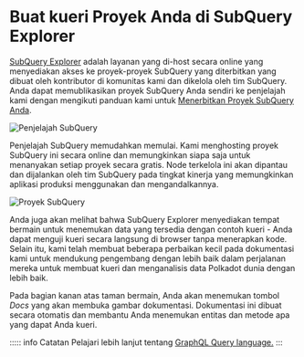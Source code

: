 # Buat kueri Proyek Anda di SubQuery Explorer

[SubQuery Explorer](https://explorer.subquery.network) adalah layanan yang di-host secara online yang menyediakan akses ke proyek-proyek SubQuery yang diterbitkan yang dibuat oleh kontributor di komunitas kami dan dikelola oleh tim SubQuery. Anda dapat memublikasikan proyek SubQuery Anda sendiri ke penjelajah kami dengan mengikuti panduan kami untuk [Menerbitkan Proyek SubQuery Anda](../run_publish/publish.md).

![Penjelajah SubQuery](https://static.subquery.network/media/explorer/explorer-header.png)

Penjelajah SubQuery memudahkan memulai. Kami menghosting proyek SubQuery ini secara online dan memungkinkan siapa saja untuk menanyakan setiap proyek secara gratis. Node terkelola ini akan dipantau dan dijalankan oleh tim SubQuery pada tingkat kinerja yang memungkinkan aplikasi produksi menggunakan dan mengandalkannya.

![Proyek SubQuery](https://static.subquery.network/media/explorer/explorer-project.png)

Anda juga akan melihat bahwa SubQuery Explorer menyediakan tempat bermain untuk menemukan data yang tersedia dengan contoh kueri - Anda dapat menguji kueri secara langsung di browser tanpa menerapkan kode. Selain itu, kami telah membuat beberapa perbaikan kecil pada dokumentasi kami untuk mendukung pengembang dengan lebih baik dalam perjalanan mereka untuk membuat kueri dan menganalisis data Polkadot dunia dengan lebih baik.

Pada bagian kanan atas taman bermain, Anda akan menemukan tombol *Docs* yang akan membuka gambar dokumentasi. Dokumentasi ini dibuat secara otomatis dan membantu Anda menemukan entitas dan metode apa yang dapat Anda kueri.

::::: info Catatan Pelajari lebih lanjut tentang [GraphQL Query language.](./graphql.md) :::
